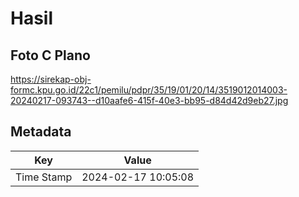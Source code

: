 # Hasil

## Foto C Plano

https://sirekap-obj-formc.kpu.go.id/22c1/pemilu/pdpr/35/19/01/20/14/3519012014003-20240217-093743--d10aafe6-415f-40e3-bb95-d84d42d9eb27.jpg


## Metadata

| Key        | Value               |
| ---------- | ------------------- |
| Time Stamp | 2024-02-17 10:05:08 |



